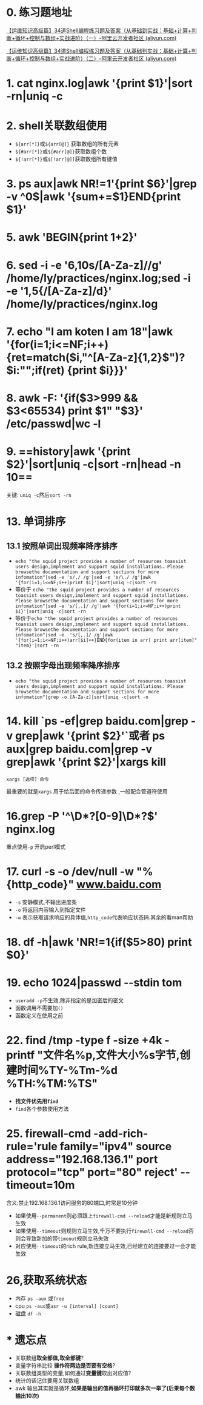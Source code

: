 # 0. 练习题地址

[【运维知识高级篇】34道Shell编程练习题及答案（从基础到实战：基础+计算+判断+循环+控制与数组+实战进阶）（一）-阿里云开发者社区 (aliyun.com)](https://developer.aliyun.com/article/1303891?spm=a2c6h.14164896.0.0.7a3f47c5CFasNF&scm=20140722.S_community@@文章@@1303891._.ID_1303891-RL_34道shell-LOC_search~UND~community~UND~item-OR_ser-V_3-P0_0)

[【运维知识高级篇】34道Shell编程练习题及答案（从基础到实战：基础+计算+判断+循环+控制与数组+实战进阶）（二）-阿里云开发者社区 (aliyun.com)](https://developer.aliyun.com/article/1303892)

# 1. cat nginx.log|awk '{print $1}'|sort -rn|uniq -c

# 2. shell关联数组使用

+ `${arr[*]}`或`${arr[@]}` 获取数组的所有元素
+ `${#arr[*]}`或`${#arr[@]}`获取数组个数
+ `${!arr[*]}`或`$[!arr[@]]`获取数组所有键值

# 3. ps aux|awk NR!=1'{print $6}'|grep -v ^0$|awk '{sum+=$1}END{print $1}'

# 5. awk 'BEGIN{print 1+2}'

# 6. sed -i -e '6,10s/[A-Za-z]//g' /home/ly/practices/nginx.log;sed -i -e '1,5{/[A-Za-z]/d}' /home/ly/practices/nginx.log

# 7. echo "I am koten I am 18"|awk '{for(i=1;i<=NF;i++){ret=match($i,"^[A-Za-z]{1,2}$")?$i:"";if(ret) {print $i}}}'

# 8. awk -F: '{if($3>999 && $3<65534) print $1" "$3}' /etc/passwd|wc -l

# 9. ==history|awk '{print $2}'|sort|uniq -c|sort -rn|head -n 10==

关键: `uniq -c`然后`sort -rn`

# 13. 单词排序

## 13.1 按照单词出现频率降序排序

+ `echo "the squid project provides a number of resources toassist users design,implement and support squid installations. Please browsethe documentation and support sections for more infomation"|sed -e 's/,/ /g'|sed -e 's/\./ /g'|awk '{for(i=1;i<=NF;i++)print $i}'|sort|uniq -c|sort -rn`
+ 等价于 `echo "the squid project provides a number of resources toassist users design,implement and support squid installations. Please browsethe documentation and support sections for more infomation"|sed -e 's/[,.]/ /g'|awk '{for(i=1;i<=NF;i++)print $i}'|sort|uniq -c|sort -rn`
+ 等价于`echo "the squid project provides a number of resources toassist users design,implement and support squid installations. Please browsethe documentation and support sections for more infomation"|sed -e  's/[,.]/ /g'|awk '{for(i=1;i<=NF;i++)arr[$i]++}END{for(item in arr) print arr[item]" "item}'|sort -rn`

## 13.2 按照字母出现频率降序排序

+ `echo "the squid project provides a number of resources toassist users design,implement and support squid installations. Please browsethe documentation and support sections for more infomation"|grep -o [A-Za-z]|sort|uniq -c|sort -n`

# 14. kill \`ps -ef|grep baidu.com|grep -v grep|awk '{print $2}'\`或者 ps aux|grep baidu.com|grep -v grep|awk '{print $2}'|xargs kill

`xargs [选项] 命令`

最重要的就是`xargs` 用于给后面的命令传递参数 ,一般配合管道符使用

# 16.grep -P '^\\D\*?[0-9]\\D\*?$' nginx.log

重点使用`-p` 开启perl模式

# 17. curl -s -o /dev/null -w "%{http_code}" www.baidu.com

+ `-s` 安静模式,不输出进度条
+ `-o` 将返回内容输入到指定文件
+ `-w` 表示获取请求响应的具体值,`http_code`代表响应状态码.其余的看man帮助

# 18. df -h|awk 'NR!=1{if($5>80) print $0}'

# 19. echo 1024|passwd --stdin tom

+ `useradd -p`不生效,除非指定的是加密后的密文
+ 函数调用不需要加`()`
+ 函数定义在使用之前

# 22. find /tmp -type f -size +4k -printf "文件名%p,文件大小%s字节,创建时间%TY-%Tm-%d %TH:%TM:%TS"

+ **找文件优先用`find`**
+ `find`各个参数使用方法

# 25. firewall-cmd -add-rich-rule='rule family="ipv4" source address="192.168.136.1" port protocol="tcp" port="80" reject' --timeout=10m

含义:禁止192.168.136.1访问服务的80端口,时常是10分钟

+ 如果使用`--permanent`则必须跟上`firewall-cmd --reload`才能是新规则立马生效
+ 如果使用`--timeout`则规则立马生效,千万不要执行`firewall-cmd --reload`否则会导致新加的带`timeout`规则立马失效
+ 对应使用`--timeout`的rich rule,新连接立马生效,已经建立的连接要过一会才能生效



# 26,获取系统状态

+ 内存 `ps -aux` 或`free`
+ cpu `ps -aux`或`asr -u [interval] [count]`
+ 磁盘 `df -h`

# * 遗忘点

+ 关联数组**取全部值,取全部键**?
+ 变量字符串比较 **操作符两边是否要有空格**?
+ 关联数组类型的变量,如何通过**变量键**取出对应值?
+ 统计的话记住要用关联数组
+ awk 输出其实就是循环,**如果是输出的值再循环打印就多次一举了(后果每个数输出10次)**
